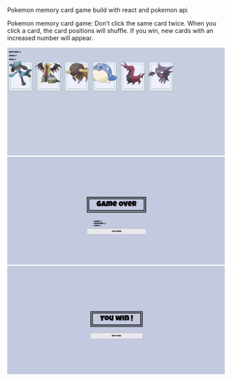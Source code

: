 Pokemon memory card game build with react and pokemon api

Pokemon memory card game: Don’t click the same card twice. When you click a card, the card positions will shuffle. If you win, new cards with an increased number will appear.

![Image description](src/assets/img_1.png)
![Image description](src/assets/img_2.png)
![Image description](src/assets/img_3.png)
